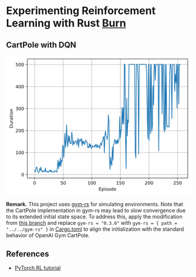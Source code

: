 # Experimenting Reinforcement Learning with Rust [Burn](https://github.com/Tracel-AI/burn)

## CartPole with DQN

![cartpole-training](./assets/cartpole.svg)

**Remark.** This project uses [gym-rs](https://github.com/MathisWellmann/gym-rs) for simulating environments.
Note that the CartPole implementation in gym-rs may lead to slow convergence due to its extended initial state space.
To address this, apply the modification
from [this branch](https://github.com/yunjhongwu/gym-rs/tree/fix-cartpole-starting-state)
and replace `gym-rs = "0.3.0"` with `gym-rs = { path = "../../gym-rs" }` in [Cargo.toml](./burn-rl/Cargo.toml) to align the
initialization with the standard behavior of OpenAI Gym CartPole.

## References

- [PyTorch RL tutorial](https://pytorch.org/tutorials/intermediate/reinforcement_q_learning.html)

